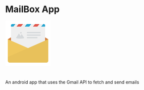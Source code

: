 # MailBox App

![Logo](app/src/main/res/drawable-mdpi/ic_launcher_high_res.png)

#

An android app that uses the Gmail API to fetch and send emails 
